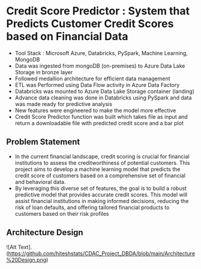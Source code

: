 # Credit Score Predictor : System that Predicts Customer Credit Scores based on Financial Data
- Tool Stack : Microsoft Azure, Databricks, PySpark, Machine Learning, MongoDB
- Data was ingested from mongoDB (on-premises) to Azure Data Lake Storage in bronze layer
- Followed medallion architecture for efficient data management
- ETL was Performed using Data Flow activity in Azure Data Factory
- Databricks was mounted to Azure Data Lake Storage container (landing)
- Advance data cleaning was done in Databricks using PySpark and data was made ready for predictive analysis
- New features were engineered to make the model more effective
- Credit Score Predictor function was built which takes file as input and return a downloadable file with predicted credit score and a bar plot
  
## Problem Statement
* In the current financial landscape, credit scoring is crucial for financial institutions to assess the creditworthiness of potential customers. This project aims to develop a machine learning model that predicts the credit score of customers based on a comprehensive set of financial and behavioral data. 
* By leveraging this diverse set of features, the goal is to build a robust predictive model that provides accurate credit scores. This model will assist financial institutions in making informed decisions, reducing the risk of loan defaults, and offering tailored financial products to customers based on their risk profiles

## Architecture Design
![Alt Text].(https://github.com/hiteshstats/CDAC_Project_DBDA/blob/main/Architecture%20Design.png)
